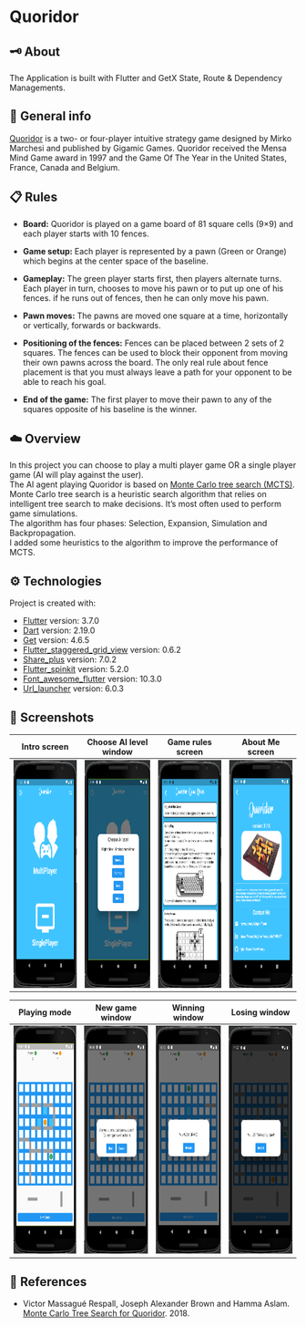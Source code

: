 # Quoridor

## :old_key: About

The Application is built with Flutter and GetX State, Route & Dependency Managements.

## :pencil: General info

[Quoridor](https://en.wikipedia.org/wiki/Quoridor) is a two- or four-player intuitive strategy game 
designed by Mirko Marchesi and published by Gigamic Games. 
Quoridor received the Mensa Mind Game award in 1997 and the Game Of The Year in the United States, 
France, Canada and Belgium.

## :clipboard: Rules

- **Board:** Quoridor is played on a game board of 81 square cells (9×9) 
and each player starts with 10 fences.

- **Game setup:** Each player is represented by a pawn (Green or Orange) 
which begins at the center space of the baseline.

- **Gameplay:** The green player starts first, then players alternate turns.
Each player in turn, chooses to move his pawn or to put up one of his fences.
if he runs out of fences, then he can only move his pawn.

- **Pawn moves:** The pawns are moved one square at a time,
horizontally or vertically, forwards or backwards.

- **Positioning of the fences:** Fences can be placed between 2 sets of 2 squares.
The fences can be used to block their opponent from moving their own pawns across the board.
The only real rule about fence placement is that you must always
leave a path for your opponent to be able to reach his goal.

- **End of the game:** The first player to move their pawn to any
of the squares opposite of his baseline is the winner.

## :cloud: Overview

In this project you can choose to play a multi player game OR 
a single player game (AI will play against the user).<br />
The AI agent playing Quoridor is based on [Monte Carlo tree search (MCTS)](https://en.wikipedia.org/wiki/Monte_Carlo_tree_search).<br />
Monte Carlo tree search is a heuristic search algorithm that relies on intelligent tree search to make decisions. 
It’s most often used to perform game simulations.<br />
The algorithm has four phases: Selection, Expansion, Simulation and Backpropagation.<br />
I added some heuristics to the algorithm to improve the performance of MCTS.

## :gear: Technologies

Project is created with:

- [Flutter](https://flutter.dev/) version: 3.7.0
- [Dart](https://dart.dev/) version: 2.19.0
- [Get](https://pub.dev/packages/get) version: 4.6.5
- [Flutter_staggered_grid_view](https://pub.dev/packages/flutter_staggered_grid_view) version: 0.6.2
- [Share_plus](https://pub.dev/packages/share_plus) version: 7.0.2
- [Flutter_spinkit](https://pub.dev/packages/flutter_spinkit) version: 5.2.0
- [Font_awesome_flutter](https://pub.dev/packages/font_awesome_flutter) version: 10.3.0
- [Url_launcher](https://pub.dev/packages/url_launcher) version: 6.0.3

## :camera_flash: Screenshots

| Intro screen                                                              | Choose AI level window                                                       | Game rules screen                                                       | About Me screen                                                              |
|---------------------------------------------------------------------------|------------------------------------------------------------------------------|-------------------------------------------------------------------------|------------------------------------------------------------------------------|
| <img src="images/screen_shots/intro_screen.png" width="200" height="400"> | <img src="images/screen_shots/choose_ai_level.png" width="200" height="400"> | <img src="images/screen_shots/game_rules.png" width="200" height="400"> | <img src="images/screen_shots/about_me_screen.png" width="200" height="400"> |

| Playing mode                                                              | New game window                                                              | Winning window                                                              | Losing window                                                              |
|---------------------------------------------------------------------------|------------------------------------------------------------------------------|-----------------------------------------------------------------------------|----------------------------------------------------------------------------|
| <img src="images/screen_shots/playing_mode.png" width="200" height="400"> | <img src="images/screen_shots/new_game_window.png" width="200" height="400"> | <img src="images/screen_shots/winning_window.png" width="200" height="400"> | <img src="images/screen_shots/losing_window.png" width="200" height="400"> |

## :open_book: References

- Victor Massagué Respall, Joseph Alexander Brown and Hamma Aslam. 
[Monte Carlo Tree Search for Quoridor](https://www.researchgate.net/publication/327679826_Monte_Carlo_Tree_Search_for_Quoridor). 2018.